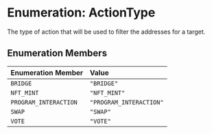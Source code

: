 # Enumeration: ActionType

The type of action that will be used to filter the addresses for a target.

## Enumeration Members

| Enumeration Member | Value |
| :------ | :------ |
| `BRIDGE` | `"BRIDGE"` |
| `NFT_MINT` | `"NFT_MINT"` |
| `PROGRAM_INTERACTION` | `"PROGRAM_INTERACTION"` |
| `SWAP` | `"SWAP"` |
| `VOTE` | `"VOTE"` |

